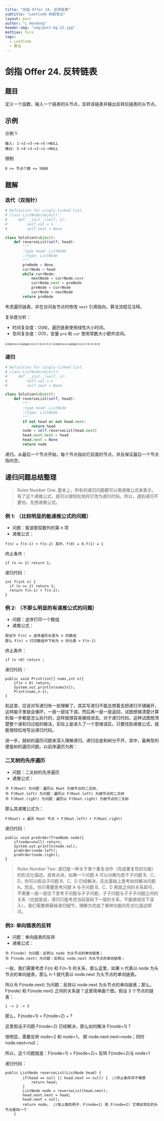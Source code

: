 ```yaml
---
title: "剑指 Offer 24. 反转链表"
subtitle: "LeetCode 刷题笔记"
layout: post
author: "L Hondong"
header-img: "img/post-bg-12.jpg"
mathjax: ture
tags:
  - LeetCode
  - 算法
---
```


# 剑指 Offer 24. 反转链表

## 题目

定义一个函数，输入一个链表的头节点，反转该链表并输出反转后链表的头节点。

## 示例

示例 1:

```
输入: 1->2->3->4->5->NULL
输出: 5->4->3->2->1->NULL
```

限制

```
0 <= 节点个数 <= 5000
```

## 题解

### 迭代（双指针）

```python
# Definition for singly-linked list.
# class ListNode(object):
#     def __init__(self, x):
#         self.val = x
#         self.next = None

class Solution(object):
    def reverseList(self, head):
        """
        :type head: ListNode
        :rtype: ListNode
        """
        preNode = None
        currNode = head
        while currNode:
            nextNode = currNode.next
            currNode.next = preNode
            preNode = currNode
            currNode = nextNode
        return preNode
```

考虑遍历链表，并在访问各节点时修改 `next` 引用指向，算法流程见注释。

复杂度分析：

- 时间复杂度：$O(N)$，遍历链表使用线性大小时间。
- 空间复杂度：$O(1)$，变量 `pre` 和 `cur` 使用常数大小额外空间。

<img src="https://cdn.jsdelivr.net/gh/lhondong/Assets/Images/剑指Offer24-反转链表-2022-01-18-20-55-51.png" alt="剑指Offer24-反转链表-2022-01-18-20-55-51" style="zoom:50%;" />

<img src="https://cdn.jsdelivr.net/gh/lhondong/Assets/Images/剑指Offer24-反转链表-2022-01-18-20-56-18.png" alt="剑指Offer24-反转链表-2022-01-18-20-56-18" style="zoom:50%;" />

### 递归

```python
# Definition for singly-linked list.
# class ListNode(object):
#     def __init__(self, x):
#         self.val = x
#         self.next = None

class Solution(object):
    def reverseList(self, head):
        """
        :type head: ListNode
        :rtype: ListNode
        """
        if not head or not head.next:
            return head
        node = self.reverseList(head.next)
        head.next.next = head
        head.next = None
        return node
```

递归，从最后一个节点开始，每个节点指向它前面的节点，并且保证最后一个节点指向空。

## 递归问题总结整理

> Rules Number One: 基本上，所有的递归问题都可以用递推公式来表示。有了这个递推公式，就可以很轻松地将它改为递归代码。所以，遇到递归不要怕，先想递推公式。

### 例 1: （比较明显的能递推公式的问题）

- 问题：斐波那契数列的第 n 项
- 递推公式：
```
f(n) = f(n-1) + f(n-2) 其中，f(0) = 0,f(1) = 1
```
终止条件：
```
if (n <= 2) return 1;
```
递归代码：
```
int f(int n) {
  if (n <= 2) return 1;
  return f(n-1) + f(n-2);
}
```

### 例 2: （不那么明显的有递推公式的问题）

- 问题：逆序打印一个数组
- 递推公式：
```
假设令 F(n) = 逆序遍历长度为 n 的数组
那么 F(n) = 打印数组中下标为 n 的元素 + F(n-1)
```
终止条件：
```
if (n <0) return ;
```
递归代码：
```
public void Print(int[] nums,int n){
    if(n < 0) return;
    System.out.println(nums[n]);
    Print(nums,n-1);
}
```

到这里，应该对写递归有一些理解了。其实写递归不能总想着去把递归平铺展开，这样脑子里就会循环，一层一层往下调，然后再一层一层返回，试图想搞清楚计算机每一步都是怎么执行的，这样就很容易被绕进去。对于递归代码，这种试图想清楚整个递和归过程的做法，实际上是进入了一个思维误区。只要找到递推公式，就能很轻松地写出递归代码。

进一步，就树的遍历问题来深入理解递归。递归总是和树分不开，其中，最典型的便是树的遍历问题。以前序遍历为例：

### 二叉树的先序遍历

- 问题：二叉树的先序遍历
- 递推公式：

```
令 F(Root) 为问题：遍历以 Root 为根节点的二叉树，
令 F(Root.left) 为问题：遍历以 F(Root.left) 为根节点的二叉树
令 F(Root.right) 为问题：遍历以 F(Root.right) 为根节点的二叉树
```

那么其递推公式为：
```
F(Root) = 遍历 Root 节点 + F(Root.left) + F(Root.right)
```

递归代码：

```
public void preOrder(TreeNode node){
    if(node==null) return;
    System.out.println(node.val);
    preOrder(node.left);
    preOrder(node.righr);
}
```

> Rules Number Two: 递归是一种关于某个重复动作（完成重复性的功能）的形式化描述。具体点讲，如果一个问题 A 可以分解为若干子问题 B、C、D，你可以假设子问题 B、C、D 已经解决，在此基础上思考如何解决问题 A。而且，你只需要思考问题 A 与子问题 B、C、D 两层之间的关系即可，不需要一层一层往下思考子问题与子子问题，子子问题与子子子问题之间的关系（也就是说，递归只能考虑当前层和下一层的关系，不能继续往下深入）。我们需要屏蔽掉递归细节，理解为完成了某种功能的形式化描述即可。

### 例3: 单向链表的反转

- 问题：单向链表的反转
- 递推公式：
```
令 F(node) 为问题：反转以 node 为头节点的单向链表；
令 F(node.next) 为问题：反转以 node.next 为头节点的单向链表；
```

一般，我们需要考虑 F(n) 和 F(n-1) 的关系，那么这里，如果 n 代表以 node 为头节点的单向链表，那么 n-1 就代表以 node.next 为头节点的单向链表。

所以令 F(node.next) 为问题：反转以 node.next 为头节点的单向链表；那么，F(node) 和 F(node.next) 之间的关系是？这里简单画个图，假设 3 个节点的链表：

```
1 -> 2 -> 3
```

那么，F(node=1) = F(node=2) + ?

这里假设子问题 F(node=2) 已经解决，那么如何解决 F(node=1)？

很明显，需要反转 node=2 和 node=1， 即 node.next.next=node；同时 node.next=null；

所以，这个问题就是：F(node=1) = F(node=2)+ 反转 F(node=2)与 node=1

递归代码：

```
public ListNode reverseList(ListNode head) {
        if(head == null || head.next == null) {  //终止条件并不难想
            return head;
        }
        ListNode node = reverseList(head.next);
        head.next.next = head;
        head.next = null;
        return node;  //按上面的例子，F(node=1) 和 F(node=2) 它俩反转后的头节点是同一个
    }
```